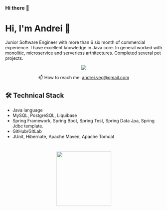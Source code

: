 ### Hi there 👋
# Hi, I'm Andrei 👋
Junior Software Engineer with more than 6 six month of commercial experience. I have excellent knowledge in Java core.
In general worked with monolitic, microservice and serverless arthitectures. Completed several pet projects.



<p align='center'>
   <a href="https://https://www.linkedin.com/in/andrey-vegera//">
       <img src="https://img.shields.io/badge/linkedin-%230077B5.svg?&style=for-the-badge&logo=linkedin&logoColor=white"/>
   </a>

<p align='center'>
   📫 How to reach me: <a href='mailto:andrei.veg@gmail.com'>andrei.veg@gmail.com</a>
</p>


## 🛠 Technical Stack
*   Java language
*   MySQL, PostgreSQL, Liquibase
*   Spring Framework, Spring Boot, Spring Test, Spring Data Jpa, Spring Jdbc template.
*   GitHub/GitLab
*   JUnit, Hibernate, Apache Maven, Apache Tomcat
<div align="center" style="margin: 40px 0">
   <a href="https://github.com/marf1234/github-profile-views-counter">
       <img width="175px" src="https://komarev.com/ghpvc/?username=marf1234&color=DE002D">
   </a>
</div>
